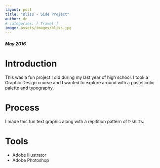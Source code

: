 ```yaml
---
layout: post
title: "Bliss - Side Project"
author: dc
# categories: [ Travel ]
image: assets/images/bliss.jpg
---
```


##### May 2016

# Introduction

This was a fun project I did during my last year of high school. I took a Graphic Design course and I wanted to explore around with a pastel color palette and typography.

# Process

I made this fun text graphic along with a repitition pattern of t-shirts.

# Tools

- Adobe Illustrator
- Adobe Photoshop
